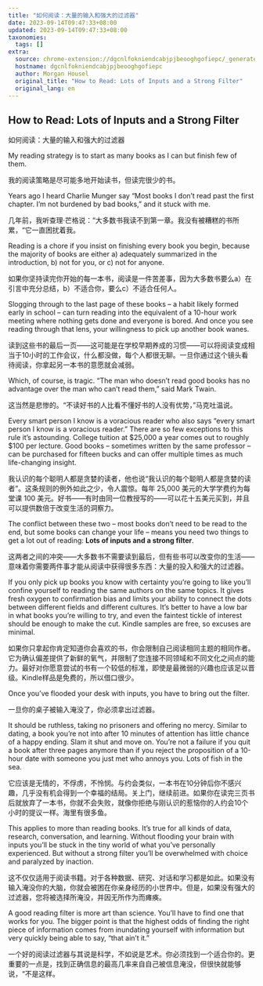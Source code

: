 ```yaml
---
title: "如何阅读：大量的输入和强大的过滤器"
date: 2023-09-14T09:47:33+08:00
updated: 2023-09-14T09:47:33+08:00
taxonomies:
  tags: []
extra:
  source: chrome-extension://dgcnlfokniendcabjpjbeooghgofiepc/_generated_background_page.html
  hostname: dgcnlfokniendcabjpjbeooghgofiepc
  author: Morgan Housel
  original_title: "How to Read: Lots of Inputs and a Strong Filter"
  original_lang: en
---
```



## How to Read: Lots of Inputs and a Strong Filter  

如何阅读：大量的输入和强大的过滤器



My reading strategy is to start as many books as I can but finish few of them.  

我的阅读策略是尽可能多地开始读书，但读完很少的书。

Years ago I heard Charlie Munger say “Most books I don’t read past the first chapter. I’m not burdened by bad books,” and it stuck with me.  

几年前，我听查理·芒格说：“大多数书我读不到第一章。我没有被糟糕的书所累，“它一直困扰着我。

Reading is a chore if you insist on finishing every book you begin, because the majority of books are either a) adequately summarized in the introduction, b) not for you, or c) not for anyone.  

如果你坚持读完你开始的每一本书，阅读是一件苦差事，因为大多数书要么a）在引言中充分总结，b）不适合你，要么c）不适合任何人。

Slogging through to the last page of these books – a habit likely formed early in school – can turn reading into the equivalent of a 10-hour work meeting where nothing gets done and everyone is bored. And once you see reading through that lens, your willingness to pick up another book wanes.  

读到这些书的最后一页——这可能是在学校早期养成的习惯——可以将阅读变成相当于10小时的工作会议，什么都没做，每个人都很无聊。一旦你通过这个镜头看待阅读，你拿起另一本书的意愿就会减弱。

Which, of course, is tragic. “The man who doesn’t read good books has no advantage over the man who can’t read them,” said Mark Twain.  

这当然是悲惨的。“不读好书的人比看不懂好书的人没有优势，”马克吐温说。

Every smart person I know is a voracious reader who also says “every smart person I know is a voracious reader.” There are so few exceptions to this rule it’s astounding. College tuition at $25,000 a year comes out to roughly $100 per lecture. Good books – sometimes written by the same professor – can be purchased for fifteen bucks and can offer multiple times as much life-changing insight.  

我认识的每个聪明人都是贪婪的读者，他也说“我认识的每个聪明人都是贪婪的读者”。这条规则的例外如此之少，令人震惊。每年 25,000 美元的大学学费约为每堂课 100 美元。好书——有时由同一位教授写的——可以花十五美元买到，并且可以提供数倍于改变生活的洞察力。

The conflict between these two – most books don’t need to be read to the end, but some books can change your life – means you need two things to get a lot out of reading: **Lots of inputs and a strong filter**.  

这两者之间的冲突——大多数书不需要读到最后，但有些书可以改变你的生活——意味着你需要两件事才能从阅读中获得很多东西：大量的投入和强大的过滤器。

If you only pick up books you know with certainty you’re going to like you’ll confine yourself to reading the same authors on the same topics. It gives fresh oxygen to confirmation bias and limits your ability to connect the dots between different fields and different cultures. It’s better to have a low bar in what books you’re willing to try, and even the faintest tickle of interest should be enough to make the cut. Kindle samples are free, so excuses are minimal.  

如果你只拿起你肯定知道你会喜欢的书，你会限制自己阅读相同主题的相同作者。它为确认偏差提供了新鲜的氧气，并限制了您连接不同领域和不同文化之间点的能力。最好对你愿意尝试的书有一个较低的标准，即使是最微弱的兴趣也应该足以晋级。Kindle样品是免费的，所以借口很少。

Once you’ve flooded your desk with inputs, you have to bring out the filter.  

一旦你的桌子被输入淹没了，你必须拿出过滤器。

It should be ruthless, taking no prisoners and offering no mercy. Similar to dating, a book you’re not into after 10 minutes of attention has little chance of a happy ending. Slam it shut and move on. You’re not a failure if you quit a book after three pages anymore than if you reject the proposition of a 10-hour date with someone you just met who annoys you. Lots of fish in the sea.  

它应该是无情的，不俘虏，不怜悯。与约会类似，一本书在10分钟后你不感兴趣，几乎没有机会得到一个幸福的结局。关上门，继续前进。如果你在读完三页书后就放弃了一本书，你就不会失败，就像你拒绝与刚认识的惹恼你的人约会10个小时的提议一样。海里有很多鱼。

This applies to more than reading books. It’s true for all kinds of data, research, conversation, and learning. Without flooding your brain with inputs you’ll be stuck in the tiny world of what you’ve personally experienced. But without a strong filter you’ll be overwhelmed with choice and paralyzed by inaction.  

这不仅仅适用于阅读书籍。对于各种数据、研究、对话和学习都是如此。如果没有输入淹没你的大脑，你就会被困在你亲身经历的小世界中。但是，如果没有强大的过滤器，您将被选择所淹没，并因无所作为而瘫痪。

A good reading filter is more art than science. You’ll have to find one that works for you. The bigger point is that the highest odds of finding the right piece of information comes from inundating yourself with information but very quickly being able to say, “that ain’t it.”  

一个好的阅读过滤器与其说是科学，不如说是艺术。你必须找到一个适合你的。更重要的一点是，找到正确信息的最高几率来自自己被信息淹没，但很快就能够说，“不是这样。

